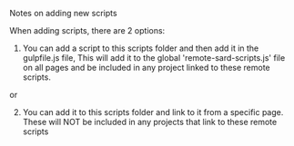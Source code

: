 Notes on adding new scripts

When adding scripts, there are 2 options:

1.  You can add a script to this scripts folder and then add it in the gulpfile.js file, This will add it to the global 'remote-sard-scripts.js' file on all pages and be included in any project linked to these remote scripts.

or

2.  You can add it to this scripts folder and link to it from a specific page.
    These will NOT be included in any projects that link to these remote scripts